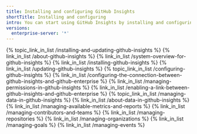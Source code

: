 ```yaml
---
title: Installing and configuring GitHub Insights
shortTitle: Installing and configuring
intro: You can start using GitHub Insights by installing and configuring the application.
versions:
  enterprise-server: '*'
---
```


{% topic_link_in_list /installing-and-updating-github-insights %}
    {% link_in_list /about-github-insights %}
    {% link_in_list /system-overview-for-github-insights %}
    {% link_in_list /installing-github-insights %}
    {% link_in_list /updating-github-insights %}
{% topic_link_in_list /configuring-github-insights %}
    {% link_in_list /configuring-the-connection-between-github-insights-and-github-enterprise %}
    {% link_in_list /managing-permissions-in-github-insights %}
    {% link_in_list /enabling-a-link-between-github-insights-and-github-enterprise %}
{% topic_link_in_list /managing-data-in-github-insights %}
    {% link_in_list /about-data-in-github-insights %}
    {% link_in_list /managing-available-metrics-and-reports %}
    {% link_in_list /managing-contributors-and-teams %}
    {% link_in_list /managing-repositories %}
    {% link_in_list /managing-organizations %}
    {% link_in_list /managing-goals %}
    {% link_in_list /managing-events %}
